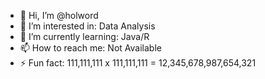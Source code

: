 - 👋 Hi, I’m @holword
- 👀 I’m interested in: Data Analysis
- 🌱 I’m currently learning: Java/R
- 📫 How to reach me: Not Available
- ⚡ Fun fact: 111,111,111 x 111,111,111 = 12,345,678,987,654,321



<!---
holword/holword is a ✨ special ✨ repository because its `README.md` (this file) appears on your GitHub profile.
You can click the Preview link to take a look at your changes.
--->

